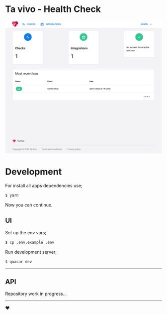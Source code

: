 # Ta vivo - Health Check

![dashbaord](./docs/images/dashboard.png)

# Development

For install all apps dependencies use;

```bash
$ yarn
```

Now you can continue.

## UI

Set up the env vars;

```bash
$ cp .env.example .env
```

Run development server;

```bash
$ quasar dev
```

--- 

## API

Repository work in progress...

---

:heart: